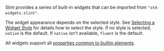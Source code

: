 <!-- Copyright © SixtyFPS GmbH <info@slint.dev> ; SPDX-License-Identifier: MIT -->

Slint provides a series of built-in widgets that can be imported from `"std-widgets.slint"`.

The widget appearance depends on the selected style.
See [Selecting a Widget Style](../../advanced/style.md#selecting-a-widget-style) for details how to select the style. If no style is selected, `native` is the default. If `native` isn't available, `fluent` is the default.


All widgets support all [properties common to builtin elements](../builtins/elements.md#common-properties).

